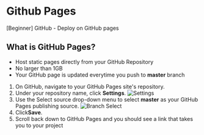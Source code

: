 # Github Pages
[Beginner] GitHub - Deploy on GitHub pages

## What is GitHub Pages?
  - Host static pages directly from your GitHub Repository
  - No larger than 1GB
  - Your GitHub page is updated everytime you push to **master** branch


1. On GitHub, navigate to your GitHub Pages site's repository.
1. Under your repository name, click **Settings**.
![Settings](https://help.github.com/assets/images/help/repository/repo-actions-settings.png)
1. Use the Select source drop-down menu to select **master** as your GitHub Pages publishing source.
![Branch Select](https://help.github.com/assets/images/help/pages/select-gh-pages-or-master-as-source.png)
1. Click**Save**.
1. Scroll back down to GitHub Pages and you should see a link that takes you to your project
